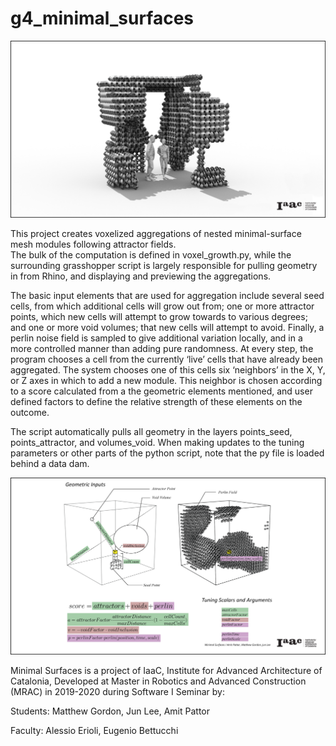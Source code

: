 # g4_minimal_surfaces

![](images/render.png)

This project creates voxelized aggregations of nested minimal-surface mesh modules following attractor fields.   
The bulk of the computation is defined in voxel_growth.py, while the surrounding grasshopper script is largely responsible for pulling geometry in from Rhino, and displaying and previewing the aggregations.

The basic input elements that are used for aggregation include several seed cells, from which additional cells will grow out from; one or more attractor points, which new cells will attempt to grow towards to various degrees; and one or more void volumes; that new cells will attempt to avoid. Finally, a perlin noise field is sampled to give additional variation locally, and in a more controlled manner than adding pure randomness. 
At every step, the program chooses a cell from the currently ‘live’ cells that have already been aggregated. The system chooses one of this cells six ‘neighbors’ in the X, Y, or Z axes in which to add a new module. This neighbor is chosen according to a score calculated from a the geometric elements mentioned, and user defined factors to define the relative strength of these elements on the outcome. 

The script automatically pulls all geometry in the layers points_seed, points_attractor, and volumes_void. When making updates to the tuning parameters or other parts of the python script, note that the py file is loaded behind a data dam. 

![](images/equation.png)

Minimal Surfaces is a project of IaaC, Institute for Advanced Architecture of Catalonia, Developed at Master in Robotics and Advanced Construction (MRAC) in 2019-2020 during Software I Seminar by:

Students: Matthew Gordon, Jun Lee, Amit Pattor

Faculty: Alessio Erioli, Eugenio Bettucchi
